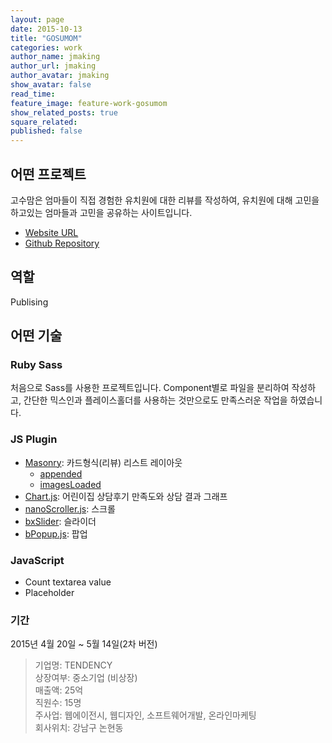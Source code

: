 ```yaml
---
layout: page
date: 2015-10-13
title: "GOSUMOM"
categories: work
author_name: jmaking
author_url: jmaking
author_avatar: jmaking
show_avatar: false
read_time: 
feature_image: feature-work-gosumom
show_related_posts: true
square_related: 
published: false
---
```


## 어떤 프로젝트
고수맘은 엄마들이 직접 경험한 유치원에 대한 리뷰를 작성하여, 유치원에 대해 고민을 하고있는 엄마들과 고민을 공유하는 사이트입니다.

- [Website URL](http://gosumom.com/main/lists)
- [Github Repository](https://github.com/jin-2/gosumom.git)

## 역할
Publising

## 어떤 기술

### Ruby Sass
처음으로 Sass를 사용한 프로젝트입니다. Component별로 파일을 분리하여 작성하고, 간단한 믹스인과 플레이스홀더를 사용하는 것만으로도 만족스러운 작업을 하였습니다.

### JS Plugin
- [Masonry](http://masonry.desandro.com/): 카드형식(리뷰) 리스트 레이아웃
    - [appended](http://masonry.desandro.com/methods.html#appended)
    - [imagesLoaded](http://masonry.desandro.com/layout.html#imagesloaded)
- [Chart.js](http://www.chartjs.org/): 어린이집 상담후기 만족도와 상담 결과 그래프
- [nanoScroller.js](http://jamesflorentino.github.io/nanoScrollerJS/): 스크롤
- [bxSlider](http://bxslider.com/): 슬라이더
- [bPopup.js](http://dinbror.dk/blog/bPopup/): 팝업

### JavaScript
- Count textarea value
- Placeholder

### 기간
2015년 4월 20일 ~ 5월 14일(2차 버전)

> 기업명: TENDENCY  
> 상장여부: 중소기업 (비상장)  
> 매출액: 25억  
> 직원수: 15명  
> 주사업: 웹에이전시, 웹디자인, 소프트웨어개발, 온라인마케팅  
> 회사위치: 강남구 논현동
